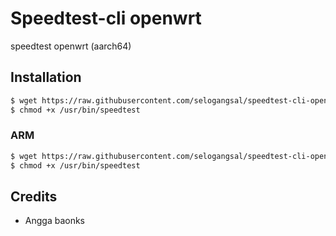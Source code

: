 # Speedtest-cli openwrt
speedtest openwrt (aarch64)
## Installation

```sh 
$ wget https://raw.githubusercontent.com/selogangsal/speedtest-cli-openwrt/main/speedtest-cli -O /usr/bin/speedtest
$ chmod +x /usr/bin/speedtest
```

### ARM
```sh 
$ wget https://raw.githubusercontent.com/selogangsal/speedtest-cli-openwrt/main/speedtest-cli -O /usr/bin/speedtest
$ chmod +x /usr/bin/speedtest
```

## Credits
- Angga baonks